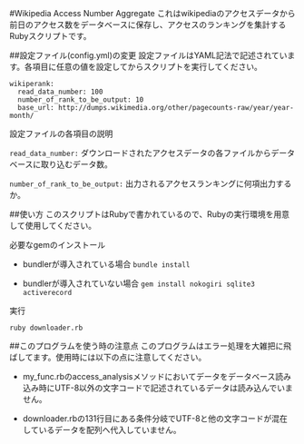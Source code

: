 #Wikipedia Access Number Aggregate
これはwikipediaのアクセスデータから前日のアクセス数をデータベースに保存し、アクセスのランキングを集計するRubyスクリプトです。

##設定ファイル(config.yml)の変更
設定ファイルはYAML記法で記述されています。各項目に任意の値を設定してからスクリプトを実行してください。

    wikiperank:
      read_data_number: 100
      number_of_rank_to_be_output: 10
      base_url: http://dumps.wikimedia.org/other/pagecounts-raw/year/year-month/

設定ファイルの各項目の説明

`read_data_number:` ダウンロードされたアクセスデータの各ファイルからデータベースに取り込むデータ数。

`number_of_rank_to_be_output:` 出力されるアクセスランキングに何項出力するか。

##使い方
このスクリプトはRubyで書かれているので、Rubyの実行環境を用意して使用してください。

必要なgemのインストール

* bundlerが導入されている場合 `bundle install`

* bundlerが導入されていない場合  `gem install nokogiri sqlite3 activerecord`

実行

    ruby downloader.rb




##このプログラムを使う時の注意点
このプログラムはエラー処理を大雑把に飛ばしてます。使用時には以下の点に注意してください。

* my_func.rbのaccess_analysisメソッドにおいてデータをデータベース読み込み時にUTF-8以外の文字コードで記述されているデータは読み込んでいません。

* downloader.rbの131行目にある条件分岐でUTF-8と他の文字コードが混在しているデータを配列へ代入していません。


